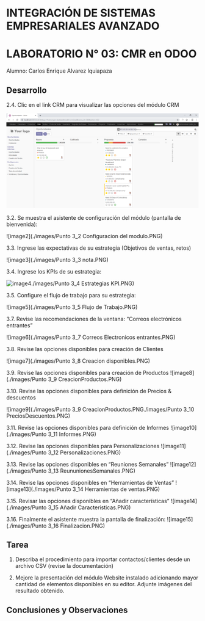 # INTEGRACIÓN DE SISTEMAS EMPRESARIALES AVANZADO 
# LABORATORIO N° 03: CMR en ODOO

Alumno: Carlos Enrique Alvarez Iquiapaza

## Desarrollo

2.4. Clic en el link CRM para visualizar las opciones del módulo CRM

![image1](./images/Punto2_4VistamoduloCRM.PNG)

3.2. Se muestra el asistente de configuración del módulo (pantalla de bienvenida):

![image2](./images/Punto 3_2 Configuracion del modulo.PNG)

3.3. Ingrese las expectativas de su estrategia (Objetivos de ventas, retos)

![image3](./images/Punto 3_3  nota.PNG)

3.4. Ingrese los KPIs de su estrategia:

![image4]()./images/Punto 3_4 Estrategias KPI.PNG)

3.5. Configure el flujo de trabajo para su estrategia:

![image5](./images/Punto 3_5 Flujo de Trabajo.PNG)

3.7. Revise las recomendaciones de la ventana: “Correos electrónicos entrantes”

![image6](./images/Punto 3_7 Correos Electronicos entrantes.PNG)

3.8. Revise las opciones disponibles para creación de Clientes

![image7](./images/Punto 3_8 Creacion disponibles.PNG)

3.9. Revise las opciones disponibles para creación de Productos
![image8](./images/Punto 3_9 CreacionProductos.PNG)

3.10. Revise las opciones disponibles para definición de Precios & descuentos

![image9](./images/Punto 3_9 CreacionProductos.PNG./images/Punto 3_10 PreciosDescuentos.PNG)

3.11. Revise las opciones disponibles para definición de Informes
![image10](./images/Punto 3_11 Informes.PNG)

3.12. Revise las opciones disponibles para Personalizaciones
![image11](./images/Punto 3_12 Personalizaciones.PNG)

3.13. Revise las opciones disponibles en “Reuniones Semanales”
![image12](./images/Punto 3_13 ReununionesSemanales.PNG)

3.14. Revise las opciones disponibles en “Herramientas de Ventas”
![image13](./images/Punto 3_14 Herramientas de ventas.PNG)

3.15. Revisar las opciones disponibles en “Añadir características”
![image14](./images/Punto 3_15 Añadir Caracteristicas.PNG)

3.16. Finalmente el asistente muestra la pantalla de finalización:
![image15](./images/Punto 3_16 Finalizacion.PNG)

## Tarea	

1. Describa el procedimiento para importar contactos/clientes desde un archivo CSV (revise la
documentación)


2. Mejore la presentación del módulo Website instalado adicionando mayor cantidad de elementos
disponibles en su editor. Adjunte imágenes del resultado obtenido.


## Conclusiones y Observaciones



